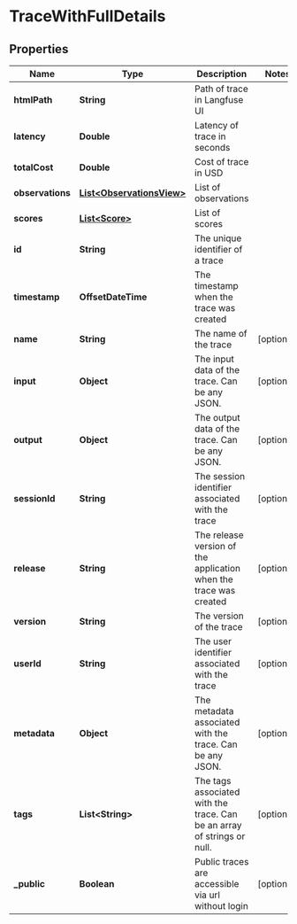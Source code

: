 

# TraceWithFullDetails


## Properties

| Name | Type | Description | Notes |
|------------ | ------------- | ------------- | -------------|
|**htmlPath** | **String** | Path of trace in Langfuse UI |  |
|**latency** | **Double** | Latency of trace in seconds |  |
|**totalCost** | **Double** | Cost of trace in USD |  |
|**observations** | [**List&lt;ObservationsView&gt;**](ObservationsView.md) | List of observations |  |
|**scores** | [**List&lt;Score&gt;**](Score.md) | List of scores |  |
|**id** | **String** | The unique identifier of a trace |  |
|**timestamp** | **OffsetDateTime** | The timestamp when the trace was created |  |
|**name** | **String** | The name of the trace |  [optional] |
|**input** | **Object** | The input data of the trace. Can be any JSON. |  [optional] |
|**output** | **Object** | The output data of the trace. Can be any JSON. |  [optional] |
|**sessionId** | **String** | The session identifier associated with the trace |  [optional] |
|**release** | **String** | The release version of the application when the trace was created |  [optional] |
|**version** | **String** | The version of the trace |  [optional] |
|**userId** | **String** | The user identifier associated with the trace |  [optional] |
|**metadata** | **Object** | The metadata associated with the trace. Can be any JSON. |  [optional] |
|**tags** | **List&lt;String&gt;** | The tags associated with the trace. Can be an array of strings or null. |  [optional] |
|**_public** | **Boolean** | Public traces are accessible via url without login |  [optional] |



